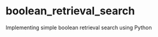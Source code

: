 boolean_retrieval_search
========================

Implementing simple boolean retrieval search using Python
